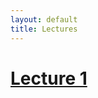 ```yaml
---
layout: default
title: Lectures
---
```


# [Lecture 1][lec1]


[lec1]: https://docs.google.com/presentation/d/1S9KrqBAh8SGrgK83IXPnQi1-odVT7_d5bR9DenSI9rE/edit#slide=id.p
